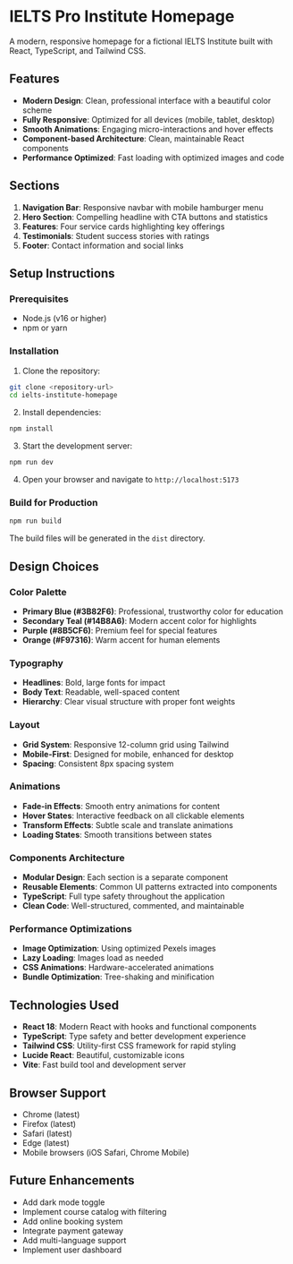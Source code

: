 # IELTS Pro Institute Homepage

A modern, responsive homepage for a fictional IELTS Institute built with React, TypeScript, and Tailwind CSS.

## Features

- **Modern Design**: Clean, professional interface with a beautiful color scheme
- **Fully Responsive**: Optimized for all devices (mobile, tablet, desktop)
- **Smooth Animations**: Engaging micro-interactions and hover effects
- **Component-based Architecture**: Clean, maintainable React components
- **Performance Optimized**: Fast loading with optimized images and code

## Sections

1. **Navigation Bar**: Responsive navbar with mobile hamburger menu
2. **Hero Section**: Compelling headline with CTA buttons and statistics
3. **Features**: Four service cards highlighting key offerings
4. **Testimonials**: Student success stories with ratings
5. **Footer**: Contact information and social links

## Setup Instructions

### Prerequisites
- Node.js (v16 or higher)
- npm or yarn

### Installation

1. Clone the repository:
```bash
git clone <repository-url>
cd ielts-institute-homepage
```

2. Install dependencies:
```bash
npm install
```

3. Start the development server:
```bash
npm run dev
```

4. Open your browser and navigate to `http://localhost:5173`

### Build for Production

```bash
npm run build
```

The build files will be generated in the `dist` directory.

## Design Choices

### Color Palette
- **Primary Blue (#3B82F6)**: Professional, trustworthy color for education
- **Secondary Teal (#14B8A6)**: Modern accent color for highlights
- **Purple (#8B5CF6)**: Premium feel for special features
- **Orange (#F97316)**: Warm accent for human elements

### Typography
- **Headlines**: Bold, large fonts for impact
- **Body Text**: Readable, well-spaced content
- **Hierarchy**: Clear visual structure with proper font weights

### Layout
- **Grid System**: Responsive 12-column grid using Tailwind
- **Mobile-First**: Designed for mobile, enhanced for desktop
- **Spacing**: Consistent 8px spacing system

### Animations
- **Fade-in Effects**: Smooth entry animations for content
- **Hover States**: Interactive feedback on all clickable elements
- **Transform Effects**: Subtle scale and translate animations
- **Loading States**: Smooth transitions between states

### Components Architecture
- **Modular Design**: Each section is a separate component
- **Reusable Elements**: Common UI patterns extracted into components
- **TypeScript**: Full type safety throughout the application
- **Clean Code**: Well-structured, commented, and maintainable

### Performance Optimizations
- **Image Optimization**: Using optimized Pexels images
- **Lazy Loading**: Images load as needed
- **CSS Animations**: Hardware-accelerated animations
- **Bundle Optimization**: Tree-shaking and minification

## Technologies Used

- **React 18**: Modern React with hooks and functional components
- **TypeScript**: Type safety and better development experience
- **Tailwind CSS**: Utility-first CSS framework for rapid styling
- **Lucide React**: Beautiful, customizable icons
- **Vite**: Fast build tool and development server

## Browser Support

- Chrome (latest)
- Firefox (latest)
- Safari (latest)
- Edge (latest)
- Mobile browsers (iOS Safari, Chrome Mobile)

## Future Enhancements

- Add dark mode toggle
- Implement course catalog with filtering
- Add online booking system
- Integrate payment gateway
- Add multi-language support
- Implement user dashboard